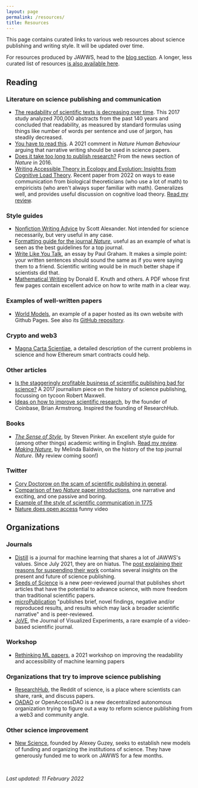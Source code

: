 ```yaml
---
layout: page
permalink: /resources/
title: Resources
---
```


This page contains curated links to various web resources about science publishing and writing style. It will be updated over time. 

For resources produced by JAWWS, head to the [blog section](https://jawws.org/blog/). A longer, less curated list of resources [is also available here](https://jawws.org/more-resources/).

## Reading
### Literature on science publishing and communication
- [The readability of scientific texts is decreasing over time](https://elifesciences.org/articles/27725). This 2017 study analyzed 700,000 abstracts from the past 140 years and concluded that readability, as measured by standard formulas using things like number of words per sentence and use of jargon, has steadily decreased.
- [You have to read this](https://www.nature.com/articles/s41562-021-01221-6). A 2021 comment in *Nature Human Behaviour* arguing that narrative writing should be used in science papers.
- [Does it take too long to publish research?](https://www.nature.com/articles/530148a) From the news section of *Nature* in 2016.
- [Writing Accessible Theory in Ecology and Evolution: Insights from Cognitive Load Theory](https://academic.oup.com/bioscience/advance-article-abstract/doi/10.1093/biosci/biab133/6482999?redirectedFrom=fulltext). Recent paper from 2022 on ways to ease communication from biological theoreticians (who use a lot of math) to empiricists (who aren't always super familiar with math). Generalizes well, and provides useful discussion on cognitive load theory. [Read my review](https://jawws.org/blog/2022/01/15/writing-accessible-theory-ecology-evolution.html).

### Style guides
- [Nonfiction Writing Advice](https://slatestarcodex.com/2016/02/20/writing-advice/) by Scott Alexander. Not intended for science necessarily, but very useful in any case.
- [Formatting guide for the journal *Nature*](https://www.nature.com/nature/for-authors/formatting-guide), useful as an example of what is seen as the best guidelines for a top journal.
- [Write Like You Talk](http://www.paulgraham.com/talk.html), an essay by Paul Graham. It makes a simple point: your written sentences should sound the same as if you were saying them to a friend. Scientific writing would be in much better shape if scientists did that.
- [Mathematical Writing](https://jmlr.csail.mit.edu/reviewing-papers/knuth_mathematical_writing.pdf) by Donald E. Knuth and others. A PDF whose first few pages contain excellent advice on how to write math in a clear way.

### Examples of well-written papers
- [World Models](https://worldmodels.github.io/), an example of a paper hosted as its own website with Github Pages. See also its [GitHub repository](https://github.com/worldmodels/worldmodels.github.io).

### Crypto and web3
- [Magna Carta Scientiae](https://atoms.org/scientiae), a detailed description of the current problems in science and how Ethereum smart contracts could help.

### Other articles
- [Is the staggeringly profitable business of scientific publishing bad for science?](https://www.theguardian.com/science/2017/jun/27/profitable-business-scientific-publishing-bad-for-science) A 2017 journalism piece on the history of science publishing, focussing on tycoon Robert Maxwell.
- [Ideas on how to improve scientific research](https://barmstrong.medium.com/ideas-on-how-to-improve-scientific-research-9e2e56474132), by the founder of Coinbase, Brian Armstrong. Inspired the founding of ResearchHub.

### Books
- [*The Sense of Style*](https://en.wikipedia.org/wiki/The_Sense_of_Style), by Steven Pinker. An excellent style guide for (among other things) academic writing in English. [Read my review](https://jawws.org/blog/2022/03/09/book-review-sense-of-style.html).
- [*Making Nature*](https://www.google.com/books/edition/Making_Nature/bqcQCgAAQBAJ), by Melinda Baldwin, on the history of the top journal *Nature*. (My review coming soon!)

### Twitter
- [Cory Doctorow on the scam of scientific publishing in general](https://twitter.com/doctorow/status/1453753539726094341?s=20).
- [Comparison of two _Nature_ paper introductions](https://twitter.com/kulesatony/status/1457341823442198528?s=20), one narrative and exciting, and one passive and boring.
- [Example of the style of scientific communication in 1775](https://twitter.com/metaflav/status/1469387267844231171?s=20)
- [Nature does open access](https://twitter.com/DGlaucomflecken/status/1484679759829209090?s=20) funny video

## Organizations

### Journals
- [Distill](https://distill.pub/) is a journal for machine learning that shares a lot of JAWWS's values. Since July 2021, they are on hiatus. The [post explaining their reasons for suspending their work](https://distill.pub/2021/distill-hiatus/) contains several insights on the present and future of science publishing.
- [Seeds of Science](https://www.theseedsofscience.org/) is a new peer-reviewed journal that publishes short articles that have the potential to advance science, with more freedom than traditional scientific papers.
- [microPublication](https://www.micropublication.org/) "publishes brief, novel findings, negative and/or reproduced results, and results which may lack a broader scientific narrative" and is peer-reviewed.
- [JoVE](https://www.jove.com/), the Journal of Visualized Experiments, a rare example of a video-based scientific journal.

### Workshop
- [Rethinking ML papers](https://rethinkingmlpapers.github.io/), a 2021 workshop on improving the readability and accessibility of machine learning papers

### Organizations that try to improve science publishing
- [ResearchHub](https://www.researchhub.com/), the Reddit of science, is a place where scientists can share, rank, and discuss papers.
- [OADAO](https://oadao.org) or OpenAccessDAO is a new decentralized autonomous organization trying to figure out a way to reform science publishing from a web3 and community angle.

### Other science improvement
- [New Science](https://newscience.org/), founded by Alexey Guzey, seeks to establish new models of funding and organizing the institutions of science. They have generously funded me to work on JAWWS for a few months.

<br>

*Last updated: 11 February 2022*

